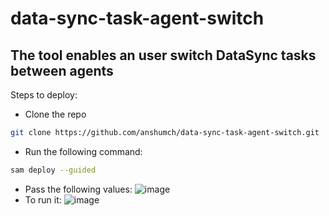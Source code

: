 # data-sync-task-agent-switch

## The tool enables an user switch DataSync tasks between agents

Steps to deploy:
- Clone the repo
````bash
git clone https://github.com/anshumch/data-sync-task-agent-switch.git
````
- Run the following command:
````bash
sam deploy --guided
````
- Pass the following values:
![image](https://user-images.githubusercontent.com/100800132/168938651-e38dcafc-cae6-4057-9da6-5345521c6aac.png)
- To run it:
![image](https://user-images.githubusercontent.com/100800132/168938714-bdca9469-c4d8-46c7-bc8d-83768b16f853.png)
